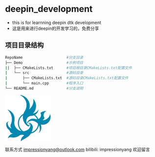 # deepin_development

- this is for learnning deepin dtk development
- 这是用来进行deepin的开发学习的，免费分享

## 项目目录结构

````bash
RepoName               		#分支目录
├── Demo					#示例项目
||	├── CMakeLists.txt      #项目根目录CMakeLists.txt配置文件
|	└── src                 #源码目录
|    	├── CMakeLists.txt  #源码目录CMakeLists.txt配置文件
|    	└── main.cpp        #程序入口
└── README.md				#分支说明
````

  

<img src="./demo/src/images/tray_ico.png" style="zoom:30%"></img>

联系方式 
impressionyang@outlook.com
bilibili: impressionyang
欢迎留言

